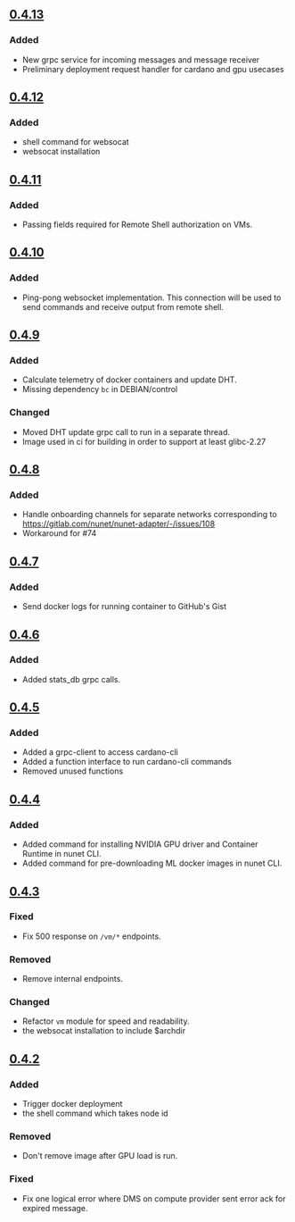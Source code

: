 <!-- New changes go on top. But below these comments. -->

<!-- We can track changes from Git logs, so why we needs this file? 

Guiding Principles
- Changelogs are for humans, not machines.
- There should be an entry for every single version.
- The same types of changes should be grouped.
- Versions and sections should be linkable.
- The latest version comes first.
- The release date of each version is displayed.
- Mention whether you follow Semantic Versioning.

Types of changes
- `Added` for new features.
- `Changed` for changes in existing functionality.
- `Deprecated` for soon-to-be removed features.
- `Removed` for now removed features.
- `Fixed` for any bug fixes.
- `Security` in case of vulnerabilities.

-->

## [0.4.13](#60)

### Added
- New grpc service for incoming messages and message receiver 
- Preliminary deployment request handler for cardano and gpu usecases

## [0.4.12](#69)

### Added
- shell command for websocat 
- websocat installation

## [0.4.11](#49)

### Added
- Passing fields required for Remote Shell authorization on VMs.

## [0.4.10](!41)

### Added
- Ping-pong websocket implementation. This connection will be used to send commands and receive output from remote shell.

## [0.4.9](#46)

### Added
- Calculate telemetry of docker containers and update DHT.
- Missing dependency `bc` in DEBIAN/control

### Changed 
- Moved DHT update grpc call to run in a separate thread.
- Image used in ci for building in order to support at least glibc-2.27

## [0.4.8](#73)

### Added
- Handle onboarding channels for separate networks corresponding to https://gitlab.com/nunet/nunet-adapter/-/issues/108
- Workaround for #74

## [0.4.7](#047)

### Added
- Send docker logs for running container to GitHub's Gist

## [0.4.6](#046)

### Added
- Added stats_db grpc calls.

## [0.4.5](#045)

### Added
- Added a grpc-client to access cardano-cli
- Added a function interface to run cardano-cli commands
- Removed unused functions

## [0.4.4](#044)

### Added
- Added command for installing NVIDIA GPU driver and Container Runtime in nunet CLI.
- Added command for pre-downloading ML docker images in nunet CLI. 

## [0.4.3](#043)

### Fixed
- Fix 500 response on `/vm/*` endpoints.

### Removed
- Remove internal endpoints.

### Changed
- Refactor `vm` module for speed and readability.
- the websocat installation to include $archdir

## [0.4.2](#0412)

### Added
- Trigger docker deployment 
- the shell command which takes node id 

### Removed
- Don't remove image after GPU load is run.

### Fixed
- Fix one logical error where DMS on compute provider sent error ack for expired message. 

